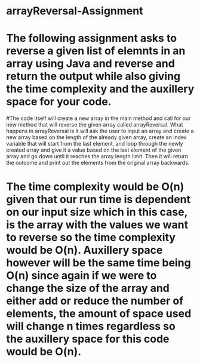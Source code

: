 # arrayReversal-Assignment

# The following assignment asks to reverse a given list of elemnts in an array using Java and reverse and return the output while also giving the time complexity and the auxillery space for your code.

#The code itself will create a new array in the  main method and call for our new method that will reverse the given array called arrayReversal. What happens in arrayReversal is it will ask the user to input an array and create a new array based on the length of the already given array, create an index variable that will start from the last element, and loop through the newly created array and give it a value based on the last element of the given array and go down until it reaches the array length limit. Then it will return the outcome and print out the elements from the original array backwards.

# The time complexity would be O(n) given that our run time is dependent on our input size which in this case, is the array with the values we want to reverse so the time complexity would be O(n). Auxillery space however will be the same time being O(n) since again if we were to change the size of the array and either add or reduce the number of elements, the amount of space used will change n times regardless so the auxillery space for this code would be O(n).
